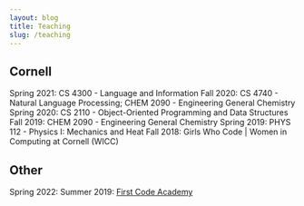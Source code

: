 ```yaml
---
layout: blog
title: Teaching
slug: /teaching
---
```


## Cornell
Spring 2021: CS 4300 - Language and Information
Fall 2020: CS 4740 - Natural Language Processing; CHEM 2090 - Engineering General Chemistry
Spring 2020: CS 2110 - Object-Oriented Programming and Data Structures 
Fall 2019: CHEM 2090 - Engineering General Chemistry
Spring 2019: PHYS 112 - Physics I: Mechanics and Heat
Fall 2018: Girls Who Code | Women in Computing at Cornell (WICC)

## Other
Spring 2022: 
Summer 2019: [First Code Academy](https://www.firstcodeacademy.com/)

<br />
